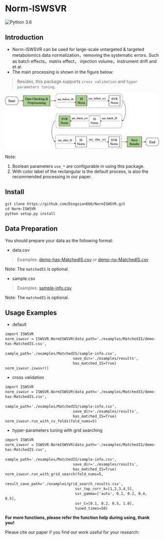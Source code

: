 # Norm-ISWSVR

![Python 3.6](https://img.shields.io/badge/python-3.6-green.svg)

## Introduction
- Norm-ISWSVR can be used for large-scale untargeted & targeted metabolomics data normalization，removing the systematic errors. Such as batch effects，matrix effect， injection volume，instrument drift and et al.
- The main processing is shown in the figure below:
> Besides, this package supports `cross validation` and `hyper parameters tuning`.

![process](./examples/imgs/iswsvr-process.png)

Note: 
1. Boolean parameters `use_*` are configurable in using this package.
2. With color label of the rectangular is the default process, is also the recommended processing in our paper.

## Install

```
git clone https://github.com/Dingxian666/NormISWSVR.git
cd Norm-ISWSVR
python setup.py install
```

## Data Preparation
You should prepare your data as the following format:
- data.csv
> Examples: [demo-has-MatchedIS.csv](./examples/MatchedIS/demo-has-MatchedIS.csv) or [demo-no-MatchedIS.csv](./examples/NoMatchedIS/demo-no-MatchedIS.csv)

Note: The `matchedIS` is optional.

- sample.csv
> Examples: [sample-info.csv](./examples/MatchedIS/sample-info.csv)

Note: The `matchedIS` is optional.

## Usage Examples

- default
```
import ISWSVR
norm_iswsvr = ISWSVR.NormISWSVR(data_path='./examples/MatchedIS/demo-has-MatchedIS.csv',
                               sample_path='./examples/MatchedIS/sample-info.csv',
                               save_dir='./examples/results',
                               has_matched_IS=True)
norm_iswsvr.iswsvr()
```

- cross validation
```
import ISWSVR
norm_iswsvr = ISWSVR.NormISWSVR(data_path='./examples/MatchedIS/demo-has-MatchedIS.csv',
                               sample_path='./examples/MatchedIS/sample-info.csv',
                               save_dir='./examples/results',
                               has_matched_IS=True)
norm_iswsvr.run_with_cv_folds(fold_nums=5)
```

- hyper-parameters tuning with grid searching
```
import ISWSVR
norm_iswsvr = ISWSVR.NormISWSVR(data_path='./examples/MatchedIS/demo-has-MatchedIS.csv',
                               sample_path='./examples/MatchedIS/sample-info.csv',
                               save_dir='./examples/results',
                               has_matched_IS=True)
norm_iswsvr.run_with_grid_search(fold_nums=5,
                                result_save_path='./examples/grid_search_results.csv',
                                svr_top_corr_k=[1,2,3,4,5],
                                svr_gamma=['auto', 0.1, 0.2, 0.4, 0.5],
                                svr_C=[0.1, 0.2, 0.5, 1.0],
                                tuned_times=50)
```

**For more functions, please refer the function help during using, thank you!**

Please cite our paper if you find our work useful for your research:
